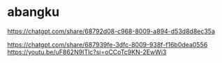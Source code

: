 # abangku

https://chatgpt.com/share/68792d08-c968-8009-a894-d53d8d8ec35a

https://chatgpt.com/share/687939fe-3dfc-8009-938f-f16b0dea0556
https://youtu.be/uF862N9ITlc?si=oCCoTc9KN-2EwWi3
